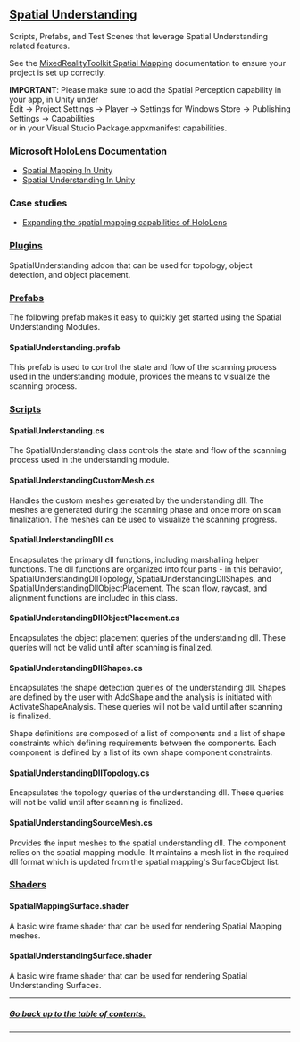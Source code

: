 ## [Spatial Understanding]()
Scripts, Prefabs, and Test Scenes that leverage Spatial Understanding related features.

See the [MixedRealityToolkit Spatial Mapping](../SpatialMapping) documentation to ensure your project is set up correctly.

**IMPORTANT**: Please make sure to add the Spatial Perception capability in your app, in Unity under  
Edit -> Project Settings -> Player -> Settings for Windows Store -> Publishing Settings -> Capabilities  
or in your Visual Studio Package.appxmanifest capabilities.

### Microsoft HoloLens Documentation
- [Spatial Mapping In Unity](https://developer.microsoft.com/en-us/windows/mixed-reality/spatial_mapping_in_unity)
- [Spatial Understanding In Unity](https://developer.microsoft.com/en-us/windows/mixed-reality/spatial_mapping_in_unity#holotoolkit.spatialunderstanding)

### Case studies
- [Expanding the spatial mapping capabilities of HoloLens](https://developer.microsoft.com/en-us/windows/mixed-reality/case_study_-_expanding_the_spatial_mapping_capabilities_of_hololens)

### [Plugins](Plugins)
SpatialUnderstanding addon that can be used for topology, object detection, and object placement.

### [Prefabs](Prefabs)
The following prefab makes it easy to quickly get started using the Spatial Understanding Modules.

#### SpatialUnderstanding.prefab
This prefab is used to control the state and flow of the scanning process used in the understanding module, provides the means to visualize the scanning process.

### [Scripts](Scripts)

#### SpatialUnderstanding.cs
The SpatialUnderstanding class controls the state and flow of the scanning process used in the understanding module.

#### SpatialUnderstandingCustomMesh.cs
Handles the custom meshes generated by the understanding dll. The meshes are generated during the scanning phase and once more on scan finalization. The meshes can be used to visualize the scanning progress.

#### SpatialUnderstandingDll.cs
Encapsulates the primary dll functions, including marshalling helper functions. The dll functions are organized into four parts - in this behavior, SpatialUnderstandingDllTopology, SpatialUnderstandingDllShapes, and SpatialUnderstandingDllObjectPlacement. The scan flow, raycast, and alignment functions are included in this class.

#### SpatialUnderstandingDllObjectPlacement.cs
Encapsulates the object placement queries of the understanding dll. These queries will not be valid until after scanning is finalized.

#### SpatialUnderstandingDllShapes.cs
Encapsulates the shape detection queries of the understanding dll. Shapes are defined by the user with AddShape and the analysis is 
initiated with ActivateShapeAnalysis. These queries will not be valid until after scanning is finalized.

Shape definitions are composed of a list of components and a list of shape constraints which defining requirements between the 
components. Each component is defined by a list of its own shape component constraints.

#### SpatialUnderstandingDllTopology.cs
Encapsulates the topology queries of the understanding dll. These queries will not be valid until after scanning is finalized.

#### SpatialUnderstandingSourceMesh.cs
Provides the input meshes to the spatial understanding dll. The component relies on the spatial mapping module. It maintains
a mesh list in the required dll format which is updated from the spatial mapping's SurfaceObject list.

### [Shaders](Materials)

#### SpatialMappingSurface.shader
A basic wire frame shader that can be used for rendering Spatial Mapping meshes.

#### SpatialUnderstandingSurface.shader
A basic wire frame shader that can be used for rendering Spatial Understanding Surfaces.

---
##### [Go back up to the table of contents.](../../../README.md)
---
